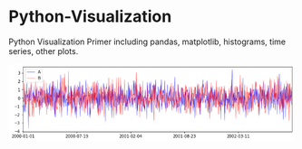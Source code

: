 # Python-Visualization

Python Visualization Primer including pandas, matplotlib, histograms, time series, other plots.

![](samples/1.png)

